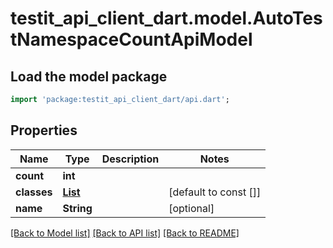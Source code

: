 # testit_api_client_dart.model.AutoTestNamespaceCountApiModel

## Load the model package
```dart
import 'package:testit_api_client_dart/api.dart';
```

## Properties
Name | Type | Description | Notes
------------ | ------------- | ------------- | -------------
**count** | **int** |  | 
**classes** | [**List<AutoTestClassCountApiModel>**](AutoTestClassCountApiModel.md) |  | [default to const []]
**name** | **String** |  | [optional] 

[[Back to Model list]](../README.md#documentation-for-models) [[Back to API list]](../README.md#documentation-for-api-endpoints) [[Back to README]](../README.md)


